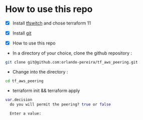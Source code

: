 # How to use this repo

- [x] Install [tfswitch](https://warrensbox.github.io/terraform-switcher/) and chose terraform 11
- [x] Install [git](https://gist.github.com/derhuerst/1b15ff4652a867391f03)
- [x] How to use this repo


- In a directory of your choice, clone the github repository :
  
```bash
git clone git@github.com:orlando-pereira/tf_aws_peering.git
```

- Change into the directory :
  
```bash
cd tf_aws_peering
```

- terraform init && terraform apply 

```terraform
var.decision
  do you will permit the peering? true or false

  Enter a value:
```
